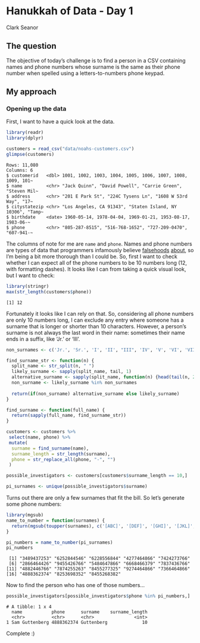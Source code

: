 Hanukkah of Data - Day 1
================
Clark Seanor

## The question

The objective of today’s challenge is to find a person in a CSV
containing names and phone numbers whose surname is the same as their
phone number when spelled using a letters-to-numbers phone keypad.

## My approach

### Opening up the data

First, I want to have a quick look at the data.

``` r
library(readr)
library(dplyr)

customers = read_csv("data/noahs-customers.csv")
glimpse(customers)
```

    Rows: 11,080
    Columns: 6
    $ customerid   <dbl> 1001, 1002, 1003, 1004, 1005, 1006, 1007, 1008, 1009, 101~
    $ name         <chr> "Jack Quinn", "David Powell", "Carrie Green", "Steven Mil~
    $ address      <chr> "201 E Park St", "224C Tysens Ln", "1608 W 53rd Way", "17~
    $ citystatezip <chr> "Los Angeles, CA 91343", "Staten Island, NY 10306", "Tamp~
    $ birthdate    <date> 1960-05-14, 1978-04-04, 1969-01-21, 1953-08-17, 1983-06-~
    $ phone        <chr> "805-287-8515", "516-768-1652", "727-209-0470", "607-941-~

The columns of note for me are `name` and `phone`. Names and phone
numbers are types of data that programmers infamously believe
[falsehoods]() [about](), so I’m being a bit more thorough than I could
be. So, first I want to check whether I can expect all of the phone
numbers to be 10 numbers long (12, with formatting dashes). It looks
like I can from taking a quick visual look, but I want to check:

``` r
library(stringr)
max(str_length(customers$phone))
```

    [1] 12

Fortunately it looks like I can rely on that. So, considering all phone
numbers are only 10 numbers long, I can exclude any entry where someone
has a surname that is longer or shorter than 10 characters. However, a
person’s surname is not always the last word in their name: sometimes
their name ends in a suffix, like ‘Jr.’ or ‘III’.

``` r
non_surnames <- c('Jr.', 'Sr.', 'I', 'II', "III", 'IV', 'V', 'VI', 'VII', 'VIII')

find_surname_str <- function(n) {
  split_name <- str_split(n, " ")
  likely_surname <- sapply(split_name, tail, 1)
  alternative_surname <- sapply(split_name, function(n) {head(tail(n, 2), 1)})
  non_surname <- likely_surname %in% non_surnames
  
  return(if(non_surname) alternative_surname else likely_surname)
}

find_surname <- function(full_name) {
  return(sapply(full_name, find_surname_str))
}

customers <- customers %>%
 select(name, phone) %>%
 mutate(
  surname = find_surname(name),
  surname_length = str_length(surname),
  phone = str_replace_all(phone, "-", "")
 )

possible_investigators <- customers[customers$surname_length == 10,]

pi_surnames <- unique(possible_investigators$surname)
```

Turns out there are only a few surnames that fit the bill. So let’s
generate some phone numbers:

``` r
library(mgsub)
name_to_number = function(surnames) {
  return(mgsub(toupper(surnames), c('[ABC]', '[DEF]', '[GHI]', '[JKL]', '[MNO]', '[PQRS]', '[TUV]', '[WXYZ]'), c(2, 3, 4, 5, 6, 7, 8, 9)))
}

pi_numbers = name_to_number(pi_surnames) 
pi_numbers
```

     [1] "3489437253" "6252844546" "6228556844" "4277464866" "7424273766"
     [6] "2866464426" "9455426766" "5484647866" "6668466379" "7837436766"
    [11] "4882446766" "7874255263" "8455277325" "9274464866" "7366464866"
    [16] "4888362374" "8253698352" "8455268382"

Now to find the person who has one of those numbers…

``` r
possible_investigators[possible_investigators$phone %in% pi_numbers,]
```

    # A tibble: 1 x 4
      name           phone      surname    surname_length
      <chr>          <chr>      <chr>               <int>
    1 Sam Guttenberg 4888362374 Guttenberg             10

Complete :)
